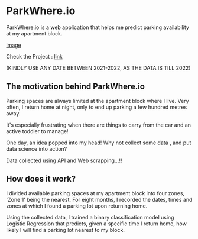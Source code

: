 # ParkWhere.io

ParkWhere.io is a web application that helps me predict parking availability at my apartment block. 

[image](https://github.com/SubhajitPal555/ParkWhere.io/blob/master/parkwhere_demo_gif.gif/ "GIF image")


Check the Project : [link](https://subhajitpal555-parkwhere-io-app-m99rxh.streamlit.app/)

(KINDLY USE ANY DATE BETWEEN 2021-2022, AS THE DATA IS TILL 2022)

## The motivation behind ParkWhere.io

Parking spaces are always limited at the apartment block where I live. Very often, I return home at night, only to end up parking a few hundred metres away. 
    
It's especially frustrating when there are things to carry from the car and an active toddler to manage!
    
One day, an idea popped into my head! Why not collect some data , and put data science into action? 

Data collected using API and Web scrapping...!!

## How does it work?

I divided available parking spaces at my apartment block into four zones, 'Zone 1' being the nearest. For eight months, I recorded the dates, times and zones at which I found a parking lot upon returning home.
    
Using the collected data, I trained a binary classification model using Logistic Regression that predicts, given a specific time I return home, how likely I will find a parking lot nearest to my block.

